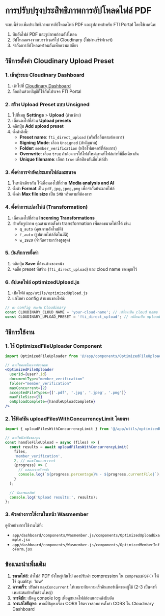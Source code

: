 # การปรับปรุงประสิทธิภาพการอัปโหลดไฟล์ PDF

ระบบนี้ช่วยเพิ่มประสิทธิภาพการอัปโหลดไฟล์ PDF และรูปภาพสำหรับ FTI Portal โดยใช้เทคนิค:
1. บีบอัดไฟล์ PDF และรูปภาพก่อนอัปโหลด
2. อัปโหลดตรงจากเบราว์เซอร์ไป Cloudinary (ไม่ผ่านเซิร์ฟเวอร์)
3. จำกัดการอัปโหลดพร้อมกันเพื่อความเสถียร

## วิธีการตั้งค่า Cloudinary Upload Preset

### 1. เข้าสู่ระบบ Cloudinary Dashboard

1. เข้าไปที่ [Cloudinary Dashboard](https://cloudinary.com/console)
2. ล็อกอินด้วยบัญชีที่ใช้กับโปรเจค FTI Portal

### 2. สร้าง Upload Preset แบบ Unsigned

1. ไปที่เมนู **Settings** > **Upload** (ด้านซ้าย)
2. เลื่อนลงไปที่ส่วน **Upload presets**
3. คลิกปุ่ม **Add upload preset**
4. ตั้งค่าดังนี้:
   - **Preset name**: `fti_direct_upload` (หรือชื่ออื่นตามต้องการ)
   - **Signing Mode**: เลือก `Unsigned` (สำคัญมาก)
   - **Folder**: `member_verification` (หรือโฟลเดอร์ที่ต้องการ)
   - **Overwrite**: เลือก `true` ถ้าต้องการให้ไฟล์ใหม่แทนที่ไฟล์เก่าที่มีชื่อเดียวกัน
   - **Unique filename**: เลือก `true` เพื่อป้องกันชื่อไฟล์ซ้ำ

### 3. ตั้งค่าการจำกัดประเภทไฟล์และขนาด

1. ในหน้าเดียวกัน ให้เลื่อนลงไปที่ส่วน **Media analysis and AI**
2. ตั้งค่า **Format** เป็น `pdf,jpg,jpeg,png` เพื่อจำกัดประเภทไฟล์
3. ตั้งค่า **Max file size** เป็น `5MB` หรือตามที่ต้องการ

### 4. ตั้งค่าการแปลงไฟล์ (Transformation)

1. เลื่อนลงไปที่ส่วน **Incoming Transformations**
2. สำหรับรูปภาพ คุณสามารถตั้งค่า transformation เพื่อลดขนาดไฟล์ได้ เช่น:
   - `q_auto` (คุณภาพอัตโนมัติ)
   - `f_auto` (รูปแบบไฟล์อัตโนมัติ)
   - `w_1920` (จำกัดความกว้างสูงสุด)

### 5. บันทึกการตั้งค่า

1. คลิกปุ่ม **Save** ที่ด้านล่างของหน้า
2. จดชื่อ preset ที่สร้าง (`fti_direct_upload`) และ cloud name ของคุณไว้

### 6. อัปเดตไฟล์ optimizedUpload.js

1. เปิดไฟล์ `app/utils/optimizedUpload.js`
2. แก้ไขค่า config ด้านบนของไฟล์:

```javascript
// ค่า config สำหรับ Cloudinary
const CLOUDINARY_CLOUD_NAME = 'your-cloud-name'; // เปลี่ยนเป็น cloud name ของคุณ
const CLOUDINARY_UPLOAD_PRESET = 'fti_direct_upload'; // เปลี่ยนเป็น upload preset ที่คุณสร้าง
```

## วิธีการใช้งาน

### 1. ใช้ OptimizedFileUploader Component

```jsx
import OptimizedFileUploader from '@/app/components/OptimizedFileUploader';

// ภายในคอมโพเนนต์ของคุณ
<OptimizedFileUploader
  userId={user?.id}
  documentType="member_verification"
  folder="member_verification"
  maxConcurrent={2}
  acceptedFileTypes={['.pdf', '.jpg', '.jpeg', '.png']}
  maxFileSize={5}
  onUploadComplete={handleUploadComplete}
/>
```

### 2. ใช้ฟังก์ชัน uploadFilesWithConcurrencyLimit โดยตรง

```jsx
import { uploadFilesWithConcurrencyLimit } from '@/app/utils/optimizedUpload';

// ภายในฟังก์ชันของคุณ
const handleFileUpload = async (files) => {
  const results = await uploadFilesWithConcurrencyLimit(
    files,
    'member_verification',
    2, // maxConcurrent
    (progress) => {
      // แสดงความคืบหน้า
      console.log(`${progress.percentage}% - ${progress.currentFile}`);
    }
  );
  
  // จัดการผลลัพธ์
  console.log('Upload results:', results);
};
```

### 3. ตัวอย่างการใช้งานในหน้า Wasmember

ดูตัวอย่างการใช้งานได้ที่:
- `app/dashboard/components/Wasmember.js/components/OptimizedUploadExample.jsx`
- `app/dashboard/components/Wasmember.js/components/OptimizedMemberInfoForm.jsx`

## ข้อแนะนำเพิ่มเติม

1. **ขนาดไฟล์**: ถ้าไฟล์ PDF ยังใหญ่เกินไป ลองปรับค่า compression ใน `compressPDF()` ให้ใช้ quality: 'low'
2. **ความเร็ว**: ปรับค่า `maxConcurrent` ให้เหมาะกับความเร็วอินเทอร์เน็ตของผู้ใช้ (2-3 เป็นค่าที่เหมาะสมสำหรับส่วนใหญ่)
3. **การดีบัก**: เปิดดู console log เพื่อดูขนาดไฟล์ก่อนและหลังบีบอัด
4. **การแก้ไขปัญหา**: หากมีปัญหาเรื่อง CORS ให้ตรวจสอบการตั้งค่า CORS ใน Cloudinary Dashboard
